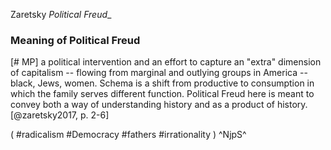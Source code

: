 Zaretsky _Political Freud__

### Meaning of Political Freud

[# MP] a political intervention and an effort to capture an "extra" dimension of capitalism -- flowing from marginal and outlying groups in America -- black, Jews, women. Schema is a shift from productive to consumption in which the family serves different function. Political Freud here is meant to convey both a way of understanding history and as a product of history. [@zaretsky2017, p. 2-6]

(
#radicalism
#Democracy
#fathers
#irrationality )
^NjpS^

